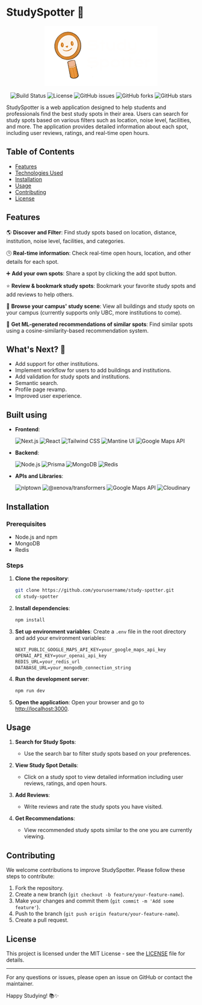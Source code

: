 # StudySpotter 🔎

<p align="center">
  <img src="https://github.com/jasukej/study-spotter/blob/main/public/images/Logo.png" alt="StudySpotter Logo" width="300" height="160"/>
</p>

<p align="center">
  <a href="https://shields.io" style="text-decoration:none;">
    <img alt="Build Status" src="https://img.shields.io/badge/build-passing-brightgreen" />
  </a>
  <a href="LICENSE" style="text-decoration:none;">
    <img alt="License" src="https://img.shields.io/badge/license-MIT-blue" />
  </a>
  <a href="https://github.com/jasukej/study-spotter/issues" style="text-decoration:none;">
    <img alt="GitHub issues" src="https://img.shields.io/github/issues/jasukej/study-spotter" />
  </a>
  <a href="https://github.com/jasukej/study-spotter/network" style="text-decoration:none;">
    <img alt="GitHub forks" src="https://img.shields.io/github/forks/jasukej/study-spotter" />
  </a>
  <a href="https://github.com/jasukej/study-spotter/stargazers" style="text-decoration:none;">
    <img alt="GitHub stars" src="https://img.shields.io/github/stars/jasukej/study-spotter" />
  </a>
</p>

StudySpotter is a web application designed to help students and professionals find the best study spots in their area. Users can search for study spots based on various filters such as location, noise level, facilities, and more. The application provides detailed information about each spot, including user reviews, ratings, and real-time open hours.

## Table of Contents

- [Features](#features)
- [Technologies Used](#built-using)
- [Installation](#installation)
- [Usage](#usage)
- [Contributing](#contributing)
- [License](#license)

## Features

🌎   **Discover and Filter**: Find study spots based on location, distance, institution, noise level, facilities, and categories.

🕒   **Real-time information**: Check real-time open hours, location, and other details for each spot.

➕   **Add your own spots**: Share a spot by clicking the add spot button.

⭐   **Review & bookmark study spots**: Bookmark your favorite study spots and add reviews to help others.

🏫   **Browse your campus' study scene**: View all buildings and study spots on your campus (currently supports only UBC, more institutions to come).

🤖   **Get ML-generated recommendations of similar spots**: Find similar spots using a cosine-similarity-based recommendation system.

## What's Next? 🚀
- Add support for other institutions.
- Implement workflow for users to add buildings and institutions.
- Add validation for study spots and institutions.
- Semantic search.
- Profile page revamp.
- Improved user experience.

## Built using

- **Frontend**:

  ![Next.js](https://img.shields.io/badge/Next.js-000000?style=flat&logo=nextdotjs&logoColor=white) ![React](https://img.shields.io/badge/React-20232A?style=flat&logo=react&logoColor=61DAFB)
![Tailwind CSS](https://img.shields.io/badge/Tailwind_CSS-38B2AC?style=flat&logo=tailwind-css&logoColor=white)
![Mantine UI](https://img.shields.io/badge/Mantine_UI-2D3748?style=flat&logo=mantine&logoColor=white)
![Google Maps API](https://img.shields.io/badge/Google_Maps_API-4285F4?style=flat&logo=google-maps&logoColor=white)

- **Backend**:

  ![Node.js](https://img.shields.io/badge/Node.js-43853D?style=flat&logo=node.js&logoColor=white)
  ![Prisma](https://img.shields.io/badge/Prisma-2D3748?style=flat&logo=prisma&logoColor=white)
  ![MongoDB](https://img.shields.io/badge/MongoDB-47A248?style=flat&logo=mongodb&logoColor=white)
  ![Redis](https://img.shields.io/badge/Redis-DC382D?style=flat&logo=redis&logoColor=white)

- **APIs and Libraries**:
  
  ![nlptown](https://img.shields.io/badge/nlptown-20232A?style=flat&logo=huggingface&logoColor=61DAFB)
  ![@xenova/transformers](https://img.shields.io/badge/%40xenova/transformers-20232A?style=flat&logo=huggingface&logoColor=61DAFB)
  ![Google Maps API](https://img.shields.io/badge/Google_Maps_API-4285F4?style=flat&logo=google-maps&logoColor=white)
  ![Cloudinary](https://img.shields.io/badge/Cloudinary-4285F4?style=flat&logo=cloudinary&logoColor=white)

## Installation

### Prerequisites

- Node.js and npm
- MongoDB
- Redis

### Steps

1. **Clone the repository**:
    ```sh
    git clone https://github.com/yourusername/study-spotter.git
    cd study-spotter
    ```

2. **Install dependencies**:
    ```sh
    npm install
    ```

3. **Set up environment variables**:
    Create a `.env` file in the root directory and add your environment variables:
    ```env
    NEXT_PUBLIC_GOOGLE_MAPS_API_KEY=your_google_maps_api_key
    OPENAI_API_KEY=your_openai_api_key
    REDIS_URL=your_redis_url
    DATABASE_URL=your_mongodb_connection_string
    ```

4. **Run the development server**:
    ```sh
    npm run dev
    ```

5. **Open the application**:
    Open your browser and go to [http://localhost:3000](http://localhost:3000).

## Usage

1. **Search for Study Spots**:
   - Use the search bar to filter study spots based on your preferences.

2. **View Study Spot Details**:
   - Click on a study spot to view detailed information including user reviews, ratings, and open hours.

3. **Add Reviews**:
   - Write reviews and rate the study spots you have visited.

4. **Get Recommendations**:
   - View recommended study spots similar to the one you are currently viewing.

## Contributing

We welcome contributions to improve StudySpotter. Please follow these steps to contribute:

1. Fork the repository.
2. Create a new branch (`git checkout -b feature/your-feature-name`).
3. Make your changes and commit them (`git commit -m 'Add some feature'`).
4. Push to the branch (`git push origin feature/your-feature-name`).
5. Create a pull request.

## License

This project is licensed under the MIT License - see the [LICENSE](LICENSE) file for details.

---

For any questions or issues, please open an issue on GitHub or contact the maintainer.

Happy Studying! 📚✨
